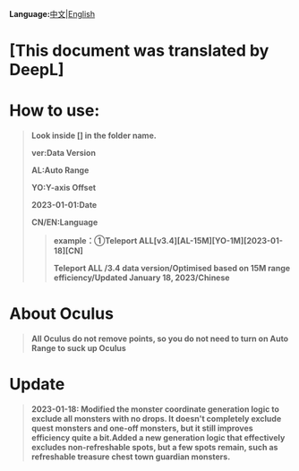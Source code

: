 **Language:**[中文](https://github.com/Sam5440/Genshin_Impact_Teleport/tree/main/AutoGeneratePoint/Readme.md)|[English](https://github.com/Sam5440/Genshin_Impact_Teleport/tree/main/AutoGeneratePoint/Readme_en.md)

# [This document was translated by DeepL]
# How to use:

>**Look inside [] in the folder name.**
>
>**ver:Data Version**
>
>**AL:Auto Range**
>
>**YO:Y-axis Offset**
>
>**2023-01-01:Date**
>
>**CN/EN:Language**
>
>>**example：①Teleport ALL[v3.4][AL-15M][YO-1M][2023-01-18][CN]**
>>
>>**Teleport ALL /3.4 data version/Optimised based on 15M range efficiency/Updated January 18, 2023/Chinese**

# About Oculus
>**All Oculus do not remove points, so you do not need to turn on Auto Range to suck up Oculus**
# Update
>**2023-01-18:
Modified the monster coordinate generation logic to exclude all monsters with no drops. It doesn't completely exclude quest monsters and one-off monsters, but it still improves efficiency quite a bit.Added a new generation logic that effectively excludes non-refreshable spots, but a few spots remain, such as refreshable treasure chest town guardian monsters.**
